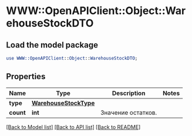 # WWW::OpenAPIClient::Object::WarehouseStockDTO

## Load the model package
```perl
use WWW::OpenAPIClient::Object::WarehouseStockDTO;
```

## Properties
Name | Type | Description | Notes
------------ | ------------- | ------------- | -------------
**type** | [**WarehouseStockType**](WarehouseStockType.md) |  | 
**count** | **int** | Значение остатков. | 

[[Back to Model list]](../README.md#documentation-for-models) [[Back to API list]](../README.md#documentation-for-api-endpoints) [[Back to README]](../README.md)


